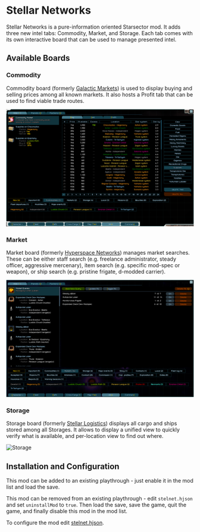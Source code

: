 # Stellar Networks

Stellar Networks is a pure-information oriented Starsector mod. It adds three
new intel tabs: Commodity, Market, and Storage. Each tab comes with its own
interactive board that can be used to manage presented intel.

## Available Boards

### Commodity

Commodity board (formerly [Galactic Markets](https://fractalsoftworks.com/forum/index.php?topic=19383))
is used to display buying and selling prices among all known markets. It also
hosts a Profit tab that can be used to find viable trade routes.

![Commodity](https://github.com/jaghaimo/stelnet/raw/master/images/commodity.png)

### Market

Market board (formerly [Hyperspace Networks](https://fractalsoftworks.com/forum/index.php?topic=19252))
manages market searches. These can be either staff search (e.g. freelance
administrator, steady officer, aggressive mercenary), item search (e.g. specific
mod-spec or weapon), or ship search (e.g. pristine frigate, d-modded carrier).

![Market](https://github.com/jaghaimo/stelnet/raw/master/images/market.png)

### Storage

Storage board (formerly [Stellar Logistics](https://fractalsoftworks.com/forum/index.php?topic=18948))
displays all cargo and ships stored among all Storages. It allows to display
a unified view to quickly verify what is available, and per-location view to
find out where.

![Storage](https://github.com/jaghaimo/stelnet/raw/master/images/storage.gif)

## Installation and Configuration

This mod can be added to an existing playthrough - just enable it in the mod list
and load the save.

This mod can be removed from an existing playthrough - edit `stelnet.hjson`
and set `uninstallMod` to `true`. Then load the save, save the game, quit
the game, and finally disable this mod in the mod list.

To configure the mod edit [stelnet.hjson](stellnet.hjson).
